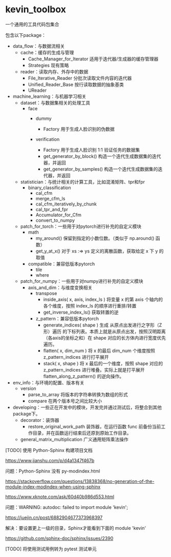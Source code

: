 # kevin_toolbox

一个通用的工具代码包集合



包含以下package：

- data_flow：与数据流相关
  - cache：缓存的生成与管理
    - Cache_Manager_for_Iterator 适用于迭代器/生成器的缓存管理器
    - Strategies 现有策略
  - reader：读取内存、外存中的数据
    - File_Iterative_Reader 分批次读取文件内容的迭代器
    - Unified_Reader_Base 按行读取数据的抽象基类
    - UReader
- machine_learning：与机器学习相关
  - dataset：与数据集相关的处理工具
    - face
      - dummy
        - Factory 用于生成人脸识别的伪数据

      - verification
        - Factory 用于生成人脸识别 1:1 验证任务的数据集 
        - get_generator_by_block() 构造一个迭代生成数据集的迭代器，并返回
        - get_generator_by_samples() 构造一个迭代生成数据集的迭代器，并返回
  - statistician：与统计相关的计算工具，比如混淆矩阵、tpr和fpr
    - binary_classification
      - cal_cfm
      - merge_cfm_ls
      - cal_cfm_iteratively_by_chunk
      - cal_tpr_and_fpr
      - Accumulator_for_Cfm
      - convert_to_numpy
  - patch_for_torch：一些用于对pytorch进行补充的自定义模块
    - math
      - my_around() 保留到指定的小数位数。（类似于 np.around() 函数）
      - get_y_at_x() 对于 xs :=> ys 定义的离散函数，获取给定 x 下 y 的取值
    - compatible：兼容低版本pytorch
      - tile
      - where
  - patch_for_numpy：一些用于对numpy进行补充的自定义模块
    - axis_and_dim：与维度变换相关
      - transpose
        - inside_axis( x, axis, index_ls ) 将变量 x 的第 axis 个轴内的各个维度，按照 index_ls 的顺序进行重排/转置
        - get_inverse_index_ls() 获取转置的逆
      - z_pattern：兼容低版本pytorch
        - generate_indices( shape ) 生成 从原点出发进行之字形（Z形）遍历 的下标列表。本质上就是从原点出发，按照汉明距离（各axis的坐标之和）在 shape 对应的长方体内进行宽度优先遍历。
        - flatten( x, dim_num ) 将 x 的最后 dim_num 个维度按照 z_pattern_indices 进行打平展开
        - stack( x, shape ) 将 x 最后的一个维度，按照 shape 对应的 z_pattern_indices 进行堆叠。实际上就是打平展开 flatten_along_z_pattern() 的逆向操作。
- env_info：与环境的配置、版本有关
  - version
    - parse_to_array 将版本的字符串转换为数组的形式
    - compare 在两个版本号之间比较大小
- developing：一些正在开发中的模块，开发完并通过测试后，将整合到其他package下。
  - decorator：装饰器
    - restore_original_work_path 装饰器，在运行函数 func 前备份当前工作目录，并在函数运行结束后还原到原始工作目录。
  - general_matrix_multiplication 广义通用矩阵乘法操作






[TODO] 使用 Python-Sphinx 构建项目文档

https://www.jianshu.com/p/d4a1347f467b

问题：Python-Sphinx 没有 py-modindex.html

https://stackoverflow.com/questions/13838368/no-generation-of-the-module-index-modindex-when-using-sphinx

https://www.xknote.com/ask/60d40b986d553.html

问题：WARNING: autodoc: failed to import module 'kevin';

https://juejin.cn/post/6882904677373968397

解决：要设置更上一级的目录，Sphinx才能看到下面的  module 'kevin'

https://github.com/sphinx-doc/sphinx/issues/2390

[TODO] 将使用测试用例转为 pytest 测试单元
